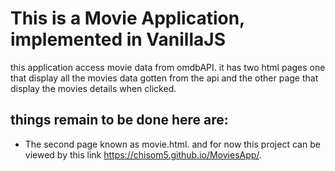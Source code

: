 # This is a Movie Application, implemented in VanillaJS
this application access movie data from omdbAPI.
it has two html pages one that display all the movies data gotten from the api
and the other page that display the movies details when clicked.

## things remain to be done here are:

* The second page known as movie.html.
and for now this project can be viewed by this link https://chisom5.github.io/MoviesApp/.
